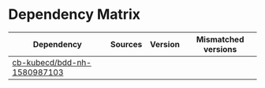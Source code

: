 # Dependency Matrix

Dependency | Sources | Version | Mismatched versions
---------- | ------- | ------- | -------------------
[cb-kubecd/bdd-nh-1580987103](https://github.com/cb-kubecd/bdd-nh-1580987103.git) |  | []() | 
